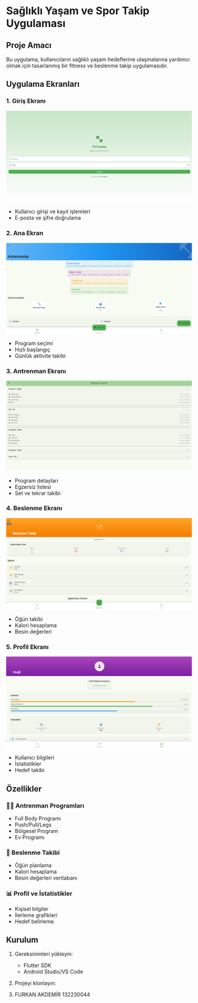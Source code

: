 # Sağlıklı Yaşam ve Spor Takip Uygulaması

## Proje Amacı
Bu uygulama, kullanıcıların sağlıklı yaşam hedeflerine ulaşmalarına yardımcı olmak için tasarlanmış bir fitness ve beslenme takip uygulamasıdır.

## Uygulama Ekranları

### 1. Giriş Ekranı
![Giriş Ekranı](screenshots/giris_ekrani.png)
- Kullanıcı girişi ve kayıt işlemleri
- E-posta ve şifre doğrulama

### 2. Ana Ekran
![Ana Ekran](screenshots/ana_ekran.png)
- Program seçimi
- Hızlı başlangıç
- Günlük aktivite takibi

### 3. Antrenman Ekranı
![Antrenman Ekranı](screenshots/Antrenman_ekrani.png)
- Program detayları
- Egzersiz listesi
- Set ve tekrar takibi

### 4. Beslenme Ekranı
![Beslenme Ekranı](screenshots/beslenme_ekrani.png)
- Öğün takibi
- Kalori hesaplama
- Besin değerleri

### 5. Profil Ekranı
![Profil Ekranı](screenshots/profil_ekrani.png)
- Kullanıcı bilgileri
- İstatistikler
- Hedef takibi

## Özellikler

### 🏋️‍♂️ Antrenman Programları
- Full Body Programı
- Push/Pull/Legs
- Bölgesel Program
- Ev Programı

### 🥗 Beslenme Takibi
- Öğün planlama
- Kalori hesaplama
- Besin değerleri veritabanı

### 📊 Profil ve İstatistikler
- Kişisel bilgiler
- İlerleme grafikleri
- Hedef belirleme

## Kurulum

1. Gereksinimleri yükleyin:
   - Flutter SDK
   - Android Studio/VS Code

2. Projeyi klonlayın:

3. FURKAN AKDEMİR 132230044

